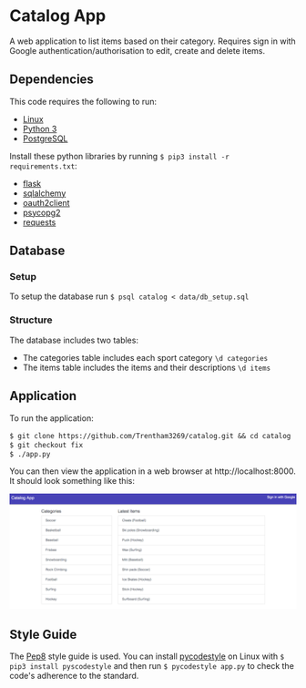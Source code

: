 # Catalog App

A web application to list items based on their category. Requires sign in with Google authentication/authorisation to edit, create and delete items. 

## Dependencies
This code requires the following to run:
+ [Linux](https://www.linux.org/)
+ [Python 3](https://www.python.org/downloads/)
+ [PostgreSQL](https://www.postgresql.org/)

Install these python libraries by running `$ pip3 install -r requirements.txt`:
+ [flask](http://flask.pocoo.org/)
+ [sqlalchemy](https://www.sqlalchemy.org/)
+ [oauth2client](https://github.com/googleapis/oauth2client)
+ [psycopg2](http://initd.org/psycopg/)
+ [requests](http://docs.python-requests.org/en/master/)
 
## Database
### Setup
To setup the database run `$ psql catalog < data/db_setup.sql`

### Structure
The database includes two tables:
+ The categories table includes each sport category `\d categories`
+ The items table includes the items and their descriptions `\d items`

## Application
To run the application:
```
$ git clone https://github.com/Trentham3269/catalog.git && cd catalog
$ git checkout fix
$ ./app.py

```
You can then view the application in a web browser at http://localhost:8000. It should look something like this:

![App Screenshot](./app.png?raw=true)

## Style Guide
The [Pep8](https://www.python.org/dev/peps/pep-0008/) style guide is used. You can install [pycodestyle](https://pypi.org/project/pycodestyle/) on Linux with `$ pip3 install pyscodestyle` and then run `$ pycodestyle app.py` to check the code's adherence to the standard. 

